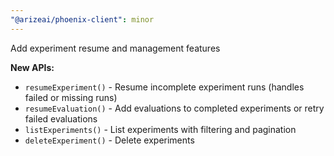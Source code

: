 ```yaml
---
"@arizeai/phoenix-client": minor
---
```


Add experiment resume and management features

**New APIs:**

- `resumeExperiment()` - Resume incomplete experiment runs (handles failed or missing runs)
- `resumeEvaluation()` - Add evaluations to completed experiments or retry failed evaluations
- `listExperiments()` - List experiments with filtering and pagination
- `deleteExperiment()` - Delete experiments
